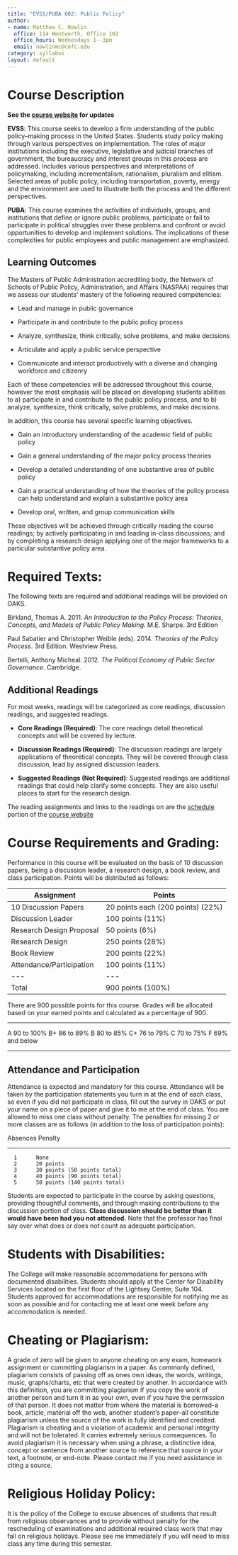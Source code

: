 ```yaml
---
title: "EVSS/PUBA 602: Public Policy"
author:
- name: Matthew C. Nowlin 
  office: 114 Wentworth, Office 102
  office_hours: Wednesdays 1--3pm
  email: nowlinmc@cofc.edu
category: syllabus
layout: default
---
```


# Course Description

__See the [course website](http://matthewcnowlin.com/evss-puba602/) for updates__

**EVSS**: This course seeks to develop a firm understanding of the
public policy–making process in the United States. Students study policy
making through various perspectives on implementation. The roles of
major institutions including the executive, legislative and judicial
branches of government, the bureaucracy and interest groups in this
process are addressed. Includes various perspectives and interpretations
of policymaking, including incrementalism, rationalism, pluralism and
elitism. Selected areas of public policy, including transportation,
poverty, energy and the environment are used to illustrate both the
process and the different perspectives.

**PUBA**: This course examines the activities of individuals, groups,
and institutions that define or ignore public problems, participate or
fail to participate in political struggles over these problems and
confront or avoid opportunities to develop and implement solutions. The
implications of these complexities for public employees and public
management are emphasized.

Learning Outcomes 
-----------------

The Masters of Public Administration accrediting body, the Network of
Schools of Public Policy, Administration, and Affairs (NASPAA) requires
that we assess our students’ mastery of the following required
competencies:

-   Lead and manage in public governance

-   Participate in and contribute to the public policy process

-   Analyze, synthesize, think critically, solve problems, and make
    decisions

-   Articulate and apply a public service perspective

-   Communicate and interact productively with a diverse and changing
    workforce and citizenry

Each of these competencies will be addressed throughout this course,
however the most emphasis will be placed on developing students
abilities to a) participate in and contribute to the public policy
process, and to b) analyze, synthesize, think critically, solve
problems, and make decisions.

In addition, this course has several specific learning objectives.

-   Gain an introductory understanding of the academic field of public
    policy

-   Gain a general understanding of the major policy process theories

-   Develop a detailed understanding of one substantive area of public
    policy

-   Gain a practical understanding of how the theories of the policy
    process can help understand and explain a substantive policy area

-   Develop oral, written, and group communication skills

These objectives will be achieved through critically reading the course
readings; by actively participating in and leading in-class discussions;
and by completing a research design applying one of the major frameworks
to a particular substantive policy area.

Required Texts: 
===============

The following texts are required and additional readings will be
provided on OAKS.

Birkland, Thomas A. 2011. _An Introduction to the Policy Process: Theories, Concepts, and Models of Public Policy Making_. M.E. Sharpe. 3rd Edition

Paul Sabatier and Christopher Weible (eds). 2014. *Theories of the
Policy Process*. 3rd Edition. Westview Press.

Bertelli, Anthony Micheal. 2012. _The Political Economy of Public Sector Governance_. Cambridge. 


Additional Readings 
-------------------

For most weeks, readings will be categorized as core readings,
discussion readings, and suggested readings.

-   **Core Readings (Required)**: The core readings detail theoretical
    concepts and will be covered by lecture.

-   **Discussion Readings (Required)**: The discussion readings are
    largely applications of theoretical concepts. They will be covered
    through class discussion, lead by assigned discussion leaders.

-   **Suggested Readings (Not Required)**: Suggested readings are
    additional readings that could help clarify some concepts. They are
    also useful places to start for the research design.

The reading assignments and links to the readings on are the [schedule](http://matthewcnowlin.com/evss-puba602/schedule.html) portion of the [course website](http://matthewcnowlin.com/evss-puba602/index.html)


Course Requirements and Grading: 
================================

Performance in this course will be evaluated on the basis of 10
discussion papers, being a discussion leader, a research design, a book review, and class participation. Points will be distributed as follows:

| Assignment                | Points |
| --- | --- |
|  10 Discussion Papers      | 20 points each (200 points) (22%) |
|  Discussion Leader         | 100 points (11%) |
|  Research Design Proposal  | 50 points (6%) |
|  Research Design           | 250 points (28%) |
|  Book Review               | 200 points (22%) |
|  Attendance/Participation  | 100 points (11%) |
| --- | --- |
|  Total                     | 900 points (100%) |

There are 900 possible points for this course. Grades will be allocated
based on your earned points and calculated as a percentage of 900.

  ---- ---------------
  A    90 to 100%
  B+   86 to 89%
  B    80 to 85%
  C+   76 to 79%
  C    70 to 75%
  F    69% and below
  ---- ---------------

## Attendance and Participation 

Attendance is expected and mandatory for this course. Attendance will be
taken by the participation statements you turn in at the end of each
class, so even if you did not participate in class, fill out the survey
in OAKS or put your name on a piece of paper and give it to me at the
end of class. You are allowed to miss one class without penalty. The
penalties for missing 2 or more classes are as follows (in addition to
the loss of participation points):

   Absences  Penalty
  ---------- ------------------------------
      1      None
      2      20 points
      3      30 points (50 points total)
      4      40 points (90 points total)
      5      50 points (140 points total)


Students are expected to participate in the course by
asking questions, providing thoughtful comments, and through making
contributions to the discussion portion of class. **Class discussion
should be better than it would have been had you not attended.** Note that the professor has final say over what does or does not count as adequate participation.

Students with Disabilities: 
===========================

The College will make reasonable accommodations for persons with
documented disabilities. Students should apply at the Center for
Disability Services located on the first floor of the Lightsey Center,
Suite 104. Students approved for accommodations are responsible for
notifying me as soon as possible and for contacting me at least one week
before any accommodation is needed.

Cheating or Plagiarism: 
=======================

A grade of zero will be given to anyone cheating on any exam, homework
assignment or committing plagiarism in a paper. As commonly defined,
plagiarism consists of passing off as ones own ideas, the words,
writings, music, graphs/charts, etc that were created by another. In
accordance with this definition, you are committing plagiarism if you
copy the work of another person and turn it in as your own, even if you
have the permission of that person. It does not matter from where the
material is borrowed–a book, article, material off the web, another
student’s paper–all constitute plagiarism unless the source of the work
is fully identified and credited. Plagiarism is cheating and a violation
of academic and personal integrity and will not be tolerated. It carries
extremely serious consequences. To avoid plagiarism it is necessary when
using a phrase, a distinctive idea, concept or sentence from another
source to reference that source in your text, a footnote, or end-note.
Please contact me if you need assistance in citing a source.

Religious Holiday Policy: 
=========================

It is the policy of the College to excuse absences of students that
result from religious observances and to provide without penalty for the
rescheduling of examinations and additional required class work that may
fall on religious holidays. Please see me immediately if you will need
to miss class any time during this semester.
